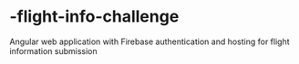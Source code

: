# -flight-info-challenge
Angular web application with Firebase authentication and hosting for flight information submission
